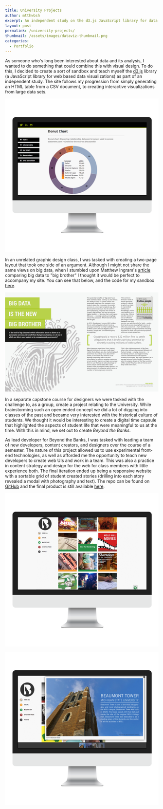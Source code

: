 ```yaml
---
title: University Projects
author: mtthwbsh
excerpt: An independent study on the d3.js JavaScript library for data visualizations accompanied by two page design layout, and a time capsule for my graduating class
layout: post
permalink: /university-projects/
thumbnail: /assets/images/dataviz-thumbnail.png
categories:
  - Portfolio
---
```


As someone who's long been interested about data and its analysis, I wanted to do something that could combine this with visual design. To do this, I decided to create a sort of sandbox and teach myself the [d3.js][link1] library (a JavaScript library for web based data visualizations) as part of an independent study. The site follows my progression from simply generating an HTML table from a CSV document, to creating interactive visualizations from large data sets.

![Website screenshot][image1]

In an unrelated graphic design class, I was tasked with creating a two-page layout that took one side of an argument. Although I might not share the same views on big data, when I stumbled upon Matthew Ingram's [article][link2] comparing big data to "big brother" I thought it would be perfect to accompany my site. You can see that below, and the code for my sandbox [here][link3].

![Infographic][image2]

In a separate capstone course for designers we were tasked with the challenge to, as a group, create a project relating to the University. While brainstorming such an open ended concept we did a lot of digging into classes of the past and became very interested with the historical culture of students. We thought it would be interesting to create a digital time capsule that highlighted the aspects of student life that were meaningful to us at the time. With this in mind, we set out to create _Beyond the Banks_. 

As lead developer for Beyond the Banks, I was tasked with leading a team of new developers, content creators, and designers over the course of a semester. The nature of this project allowed us to use experimental front-end technologies, as well as afforded me the opportunity to teach new developers to create web UIs and work in a team. This was also a practice in content strategy and design for the web for class members with little experience both. The final iteration ended up being a responsive website with a sortable grid of student created stories (drilling into each story revealed a modal with photography and text). The repo can be found on [GitHub][link4] and the final product is still available [here][link5].

![Website screenshot][image3]

![Website screenshot][image4]

<!-- Links -->
[link1]:      	http://d3js.org/
[link2]:		http://gigaom.com/2013/02/01/the-increasingly-blurry-line-between-big-data-and-big-brother/
[link3]:		https://github.com/MTTHWBSH/tc349/tree/master/projects/data-viz
[link4]:		https://github.com/MTTHWBSH/sta499
[link5]:		http://greenenas.cas.msu.edu/Classes/sta499-master

<!-- Images -->
[image1]:       /assets/images/donutchart.png
[image2]:       /assets/images/spread.jpg
[image3]:       /assets/images/btb-home.png
[image4]:       /assets/images/btb-modal.png
